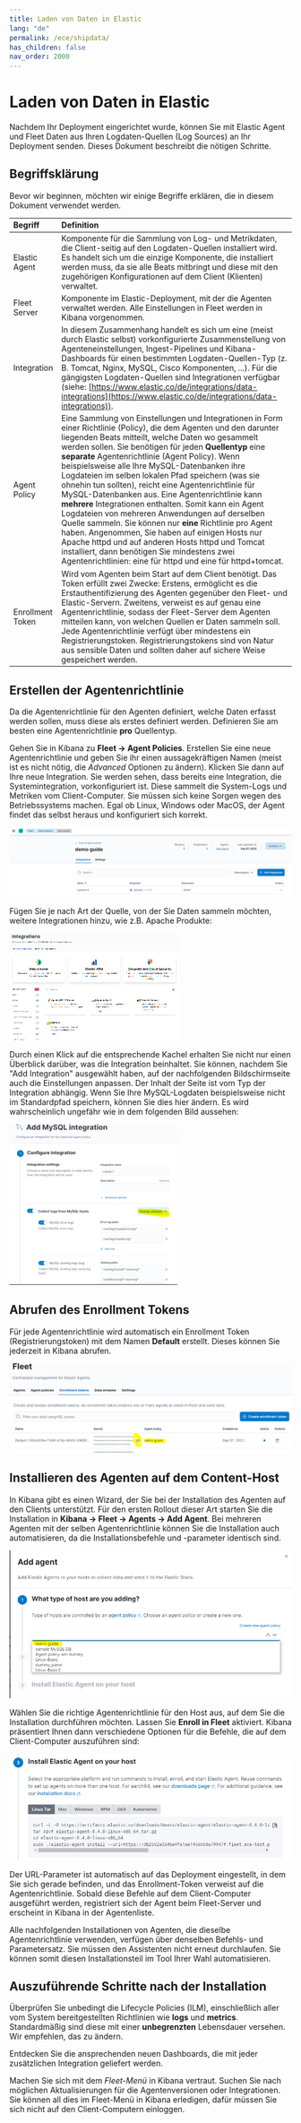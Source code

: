 ```yaml
---
title: Laden von Daten in Elastic
lang: "de"
permalink: /ece/shipdata/
has_children: false
nav_order: 2000
---
```


# Laden von Daten in Elastic

Nachdem Ihr Deployment eingerichtet wurde, können Sie mit Elastic Agent und Fleet Daten aus Ihren Logdaten-Quellen (Log Sources) an Ihr Deployment senden. Dieses Dokument beschreibt die nötigen Schritte.

## Begriffsklärung

Bevor wir beginnen, möchten wir einige Begriffe erklären, die in diesem Dokument verwendet werden.

|Begriff                 |Definition            |
|:-------------------------|:--------------------|
| Elastic Agent  | Komponente für die Sammlung von Log- und Metrikdaten, die Client-seitig auf den Logdaten-Quellen installiert wird. Es handelt sich um die einzige Komponente, die installiert werden muss, da sie alle Beats mitbringt und diese mit den zugehörigen Konfigurationen auf dem Client (Klienten) verwaltet. |
| Fleet Server  | Komponente im Elastic-Deployment, mit der die Agenten verwaltet werden. Alle Einstellungen in Fleet werden in Kibana vorgenommen.|
| Integration  | In diesem Zusammenhang handelt es sich um eine (meist durch Elastic selbst) vorkonfigurierte Zusammenstellung von Agenteneinstellungen, Ingest-Pipelines und Kibana-Dashboards für einen bestimmten Logdaten-Quellen-Typ (z. B. Tomcat, Nginx, MySQL, Cisco Komponenten, ...). Für die gängigsten Logdaten-Quellen sind Integrationen verfügbar (siehe: [https://www.elastic.co/de/integrations/data-integrations](https://www.elastic.co/de/integrations/data-integrations)).   |
| Agent Policy    | Eine Sammlung von Einstellungen und Integrationen in Form einer Richtlinie (Policy), die dem Agenten und den darunter liegenden Beats mitteilt, welche Daten wo gesammelt werden sollen. Sie benötigen für jeden **Quellentyp** eine **separate** Agentenrichtlinie (Agent Policy). Wenn beispielsweise alle Ihre MySQL-Datenbanken ihre Logdateien im selben lokalen Pfad speichern (was sie ohnehin tun sollten), reicht eine Agentenrichtlinie für MySQL-Datenbanken aus. Eine Agentenrichtlinie kann **mehrere** Integrationen enthalten. Somit kann ein Agent Logdateien von mehreren Anwendungen auf derselben Quelle sammeln. Sie können nur **eine** Richtlinie pro Agent haben. Angenommen, Sie haben auf einigen Hosts nur Apache httpd und auf anderen Hosts httpd und Tomcat installiert, dann benötigen Sie mindestens zwei Agentenrichtlinien: eine für httpd und eine für httpd+tomcat.  |
| Enrollment Token   | Wird vom Agenten beim Start auf dem Client benötigt. Das Token erfüllt zwei Zwecke: Erstens, ermöglicht es die Erstauthentifizierung des Agenten gegenüber den Fleet- und Elastic-Servern. Zweitens, verweist es auf genau eine Agentenrichtlinie, sodass der Fleet-Server dem Agenten mitteilen kann, von welchen Quellen er Daten sammeln soll. Jede Agentenrichtlinie verfügt über mindestens ein Registrierungstoken. Registrierungstokens sind von Natur aus sensible Daten und sollten daher auf sichere Weise gespeichert werden.|

## Erstellen der Agentenrichtlinie

Da die Agentenrichtlinie für den Agenten definiert, welche Daten erfasst werden sollen, muss diese als erstes definiert werden. Definieren Sie am besten eine Agentenrichtlinie **pro** Quellentyp.

Gehen Sie in Kibana zu **Fleet → Agent Policies**. Erstellen Sie eine neue Agentenrichtlinie und geben Sie ihr einen aussagekräftigen Namen (meist ist es nicht nötig, die *Advanced* Optionen zu ändern). Klicken Sie dann auf Ihre neue Integration. Sie werden sehen, dass bereits eine Integration, die Systemintegration, vorkonfiguriert ist. Diese sammelt die System-Logs und Metriken vom Client-Computer. Sie müssen sich keine Sorgen wegen des Betriebssystems machen. Egal ob Linux, Windows oder MacOS, der Agent findet das selbst heraus und konfiguriert sich korrekt.

![create agent policy](images/shipdata_createagentPolicy.png)

Fügen Sie je nach Art der Quelle, von der Sie Daten sammeln möchten, weitere Integrationen hinzu, wie z.B. Apache Produkte:

![add integrations](images/shipdata_addInteg.png)

Durch einen Klick auf die entsprechende Kachel erhalten Sie nicht nur einen Überblick darüber, was die Integration beinhaltet. Sie können, nachdem Sie "Add Integration" ausgewählt haben, auf der nachfolgenden Bildschirmseite auch die Einstellungen anpassen. Der Inhalt der Seite ist vom Typ der Integration abhängig. Wenn Sie Ihre MySQL-Logdaten beispielsweise nicht im Standardpfad speichern, können Sie dies hier ändern. Es wird wahrscheinlich ungefähr wie in dem folgenden Bild aussehen:

![add Integ mysql](images/shipdata_addIntegmysql.png)

## Abrufen des Enrollment Tokens

Für jede Agentenrichtlinie wird automatisch ein Enrollment Token (Registrierungstoken) mit dem Namen **Default** erstellt. Dieses können Sie jederzeit in Kibana abrufen.

![gettoken](images/shipdata_getenrolltok.png)

## Installieren des Agenten auf dem Content-Host

In Kibana gibt es einen Wizard, der Sie bei der Installation des Agenten auf den Clients unterstützt. Für den ersten Rollout dieser Art starten Sie die Installation in **Kibana → Fleet → Agents → Add Agent**. Bei mehreren Agenten mit der selben Agentenrichtlinie können Sie die Installation auch automatisieren, da die Installationsbefehle und -parameter identisch sind.

![installagent1](images/shipdata_installagent.png)

Wählen Sie die richtige Agentenrichtlinie für den Host aus, auf dem Sie die Installation durchführen möchten. Lassen Sie **Enroll in Fleet** aktiviert. Kibana präsentiert Ihnen dann verschiedene Optionen für die Befehle, die auf dem Client-Computer auszuführen sind:

![installagent2](images/shipdata_installagent2.png)

Der URL-Parameter ist automatisch auf das Deployment eingestellt, in dem Sie sich gerade befinden, und das Enrollment-Token verweist auf die Agentenrichtlinie. Sobald diese Befehle auf dem Client-Computer ausgeführt werden, registriert sich der Agent beim Fleet-Server und erscheint in Kibana in der Agentenliste.

Alle nachfolgenden Installationen von Agenten, die dieselbe Agentenrichtlinie verwenden, verfügen über denselben Befehls- und Parametersatz. Sie müssen den Assistenten nicht erneut durchlaufen. Sie können somit diesen Installationsteil im Tool Ihrer Wahl automatisieren.

## Auszuführende Schritte nach der Installation

Überprüfen Sie unbedingt die Lifecycle Policies (ILM), einschließlich aller vom System bereitgestellten Richtlinien wie **logs** und **metrics**. Standardmäßig sind diese mit einer **unbegrenzten** Lebensdauer versehen. Wir empfehlen, das zu ändern.

Entdecken Sie die ansprechenden neuen Dashboards, die mit jeder zusätzlichen Integration geliefert werden.

Machen Sie sich mit dem *Fleet-Menü* in Kibana vertraut. Suchen Sie nach möglichen Aktualisierungen für die Agentenversionen oder Integrationen. Sie können all dies im Fleet-Menü in Kibana erledigen, dafür müssen Sie sich nicht auf den Client-Computern einloggen.
